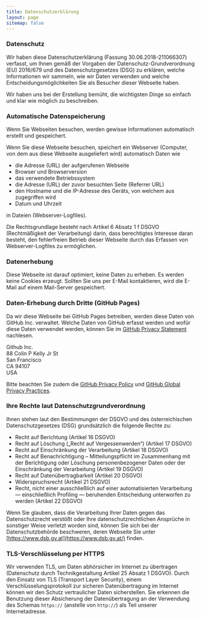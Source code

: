 ```yaml
---
title: Datenschutzerklärung
layout: page
sitemap: false
---
```

### Datenschutz

Wir haben diese Datenschutzerklärung (Fassung 30.06.2018-211066307) verfasst, um Ihnen gemäß der Vorgaben der Datenschutz-Grundverordnung (EU) 2016/679 und des Datenschutzgesetzes (DSG) zu erklären, welche Informationen wir sammeln, wie wir Daten verwenden und welche Entscheidungsmöglichkeiten Sie als Besucher dieser Webseite haben.

Wir haben uns bei der Erstellung bemüht, die wichtigsten Dinge so einfach und klar wie möglich zu beschreiben.

### Automatische Datenspeicherung

Wenn Sie Webseiten besuchen, werden gewisse Informationen automatisch erstellt und gespeichert.

Wenn Sie diese Webseite besuchen, speichert ein Webserver (Computer, von dem aus diese Webseite ausgeliefert wird) automatisch Daten wie
* die Adresse (URL) der aufgerufenen Webseite
* Browser und Browserversion
* das verwendete Betriebssystem
* die Adresse (URL) der zuvor besuchten Seite (Referrer URL)
* den Hostname und die IP-Adresse des Geräts, von welchem aus zugegriffen wird
* Datum und Uhrzeit

in Dateien (Webserver-Logfiles).

Die Rechtsgrundlage besteht nach Artikel 6 Absatz 1 f DSGVO (Rechtmäßigkeit der Verarbeitung) darin, dass berechtigtes Interesse daran besteht, den fehlerfreien Betrieb dieser Webseite durch das Erfassen von Webserver-Logfiles zu ermöglichen.

### Datenerhebung

Diese Webseite ist darauf optimiert, keine Daten zu erheben. Es werden keine Cookies erzeugt. Sollten Sie uns per E-Mail kontaktieren, wird die E-Mail auf einem Mail-Server gespeichert.

### Daten-Erhebung durch Dritte (GitHub Pages)

Da wir diese Webseite bei GitHub Pages betreiben, werden diese Daten von GitHub Inc. verwaltet. Welche Daten von GitHub erfasst werden und wofür diese Daten verwendet werden, können Sie im [GitHub Privacy Statement](https://help.github.com/articles/github-privacy-statement/) nachlesen.

Github Inc.  
88 Colin P Kelly Jr St  
San Francisco  
CA 94107  
USA

Bitte beachten Sie zudem die [GitHub Privacy Policy](https://help.github.com/articles/github-privacy-policy/) und [GitHub Global Privacy Practices](https://help.github.com/articles/global-privacy-practices/).

### Ihre Rechte laut Datenschutzgrundverordnung

Ihnen stehen laut den Bestimmungen der DSGVO und des österreichischen Datenschutzgesetzes (DSG) grundsätzlich die folgende Rechte zu:

* Recht auf Berichtung (Artikel 16 DSGVO)
* Recht auf Löschung („Recht auf Vergessenwerden“) (Artikel 17 DSGVO)
* Recht auf Einschränkung der Verarbeitung (Artikel 18 DSGVO)
* Recht auf Benachrichtigung – Mitteilungspflicht im Zusammenhang mit der Berichtigung oder Löschung personenbezogener Daten oder der Einschränkung der Verarbeitung (Artikel 19 DSGVO)
* Recht auf Datenübertragbarkeit (Artikel 20 DSGVO)
* Widerspruchsrecht (Artikel 21 DSGVO)
* Recht, nicht einer ausschließlich auf einer automatisierten Verarbeitung — einschließlich Profiling — beruhenden Entscheidung unterworfen zu werden (Artikel 22 DSGVO)

Wenn Sie glauben, dass die Verarbeitung Ihrer Daten gegen das Datenschutzrecht verstößt oder Ihre datenschutzrechtlichen Ansprüche in sonstiger Weise verletzt worden sind, können Sie sich bei der Datenschutzbehörde beschweren, deren Webseite Sie unter [https://www.dsb.gv.at](https://www.dsb.gv.at/) finden.

### TLS-Verschlüsselung per HTTPS

Wir verwenden TLS, um Daten abhörsicher im Internet zu übertragen (Datenschutz durch Technikgestaltung Artikel 25 Absatz 1 DSGVO). Durch den Einsatz von TLS (Transport Layer Security), einem Verschlüsselungsprotokoll zur sicheren Datenübertragung im Internet können wir den Schutz vertraulicher Daten sicherstellen. Sie erkennen die Benutzung dieser Absicherung der Datenübertragung an der Verwendung des Schemas `https://` (anstelle von `http://`) als Teil unserer Internetadresse.